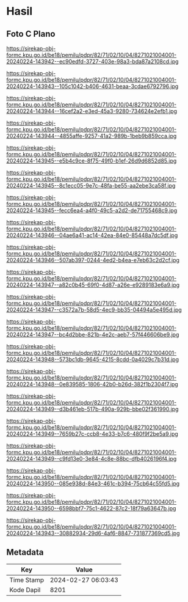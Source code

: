 # Hasil

## Foto C Plano

https://sirekap-obj-formc.kpu.go.id/be18/pemilu/pdpr/82/71/02/10/04/8271021004001-20240224-143942--ec90edfd-3727-403e-98a3-bda87a2108cd.jpg

https://sirekap-obj-formc.kpu.go.id/be18/pemilu/pdpr/82/71/02/10/04/8271021004001-20240224-143943--105c1042-b406-4631-beaa-3cdae6792796.jpg

https://sirekap-obj-formc.kpu.go.id/be18/pemilu/pdpr/82/71/02/10/04/8271021004001-20240224-143944--16cef2a2-e3ed-45a3-9280-734624e2efb1.jpg

https://sirekap-obj-formc.kpu.go.id/be18/pemilu/pdpr/82/71/02/10/04/8271021004001-20240224-143944--4855affe-9257-41a2-989b-1beb9b859cca.jpg

https://sirekap-obj-formc.kpu.go.id/be18/pemilu/pdpr/82/71/02/10/04/8271021004001-20240224-143945--e5b4c9ce-8f75-49f0-b1ef-26d9d6852d85.jpg

https://sirekap-obj-formc.kpu.go.id/be18/pemilu/pdpr/82/71/02/10/04/8271021004001-20240224-143945--8c1ecc05-9e7c-48fa-be55-aa2ebe3ca58f.jpg

https://sirekap-obj-formc.kpu.go.id/be18/pemilu/pdpr/82/71/02/10/04/8271021004001-20240224-143945--fecc6ea4-a4f0-49c5-a2d2-de71755468c9.jpg

https://sirekap-obj-formc.kpu.go.id/be18/pemilu/pdpr/82/71/02/10/04/8271021004001-20240224-143946--04ae6a41-ac14-42ea-84e0-85448a7dc5df.jpg

https://sirekap-obj-formc.kpu.go.id/be18/pemilu/pdpr/82/71/02/10/04/8271021004001-20240224-143946--507ab397-0244-4ed2-b4ea-e7eb63c2d2cf.jpg

https://sirekap-obj-formc.kpu.go.id/be18/pemilu/pdpr/82/71/02/10/04/8271021004001-20240224-143947--a82c0b45-69f0-4d87-a26e-e9289183e6a9.jpg

https://sirekap-obj-formc.kpu.go.id/be18/pemilu/pdpr/82/71/02/10/04/8271021004001-20240224-143947--c3572a7b-58d5-4ec9-bb35-04494a5e495d.jpg

https://sirekap-obj-formc.kpu.go.id/be18/pemilu/pdpr/82/71/02/10/04/8271021004001-20240224-143947--bc4d2bbe-821b-4e2c-aeb7-57f446606be9.jpg

https://sirekap-obj-formc.kpu.go.id/be18/pemilu/pdpr/82/71/02/10/04/8271021004001-20240224-143948--573bc1db-9645-4215-8cdd-0a4029c7b31d.jpg

https://sirekap-obj-formc.kpu.go.id/be18/pemilu/pdpr/82/71/02/10/04/8271021004001-20240224-143948--0e839585-1806-42b0-b26d-382f1b2304f7.jpg

https://sirekap-obj-formc.kpu.go.id/be18/pemilu/pdpr/82/71/02/10/04/8271021004001-20240224-143949--d3b461eb-517b-490a-929b-bbe02f361990.jpg

https://sirekap-obj-formc.kpu.go.id/be18/pemilu/pdpr/82/71/02/10/04/8271021004001-20240224-143949--7659b27c-ccb8-4e33-b7c6-480f9f2be5a9.jpg

https://sirekap-obj-formc.kpu.go.id/be18/pemilu/pdpr/82/71/02/10/04/8271021004001-20240224-143949--c9fd13e0-3e84-4c8e-88bc-dfb4026196f4.jpg

https://sirekap-obj-formc.kpu.go.id/be18/pemilu/pdpr/82/71/02/10/04/8271021004001-20240224-143950--085e938d-84e3-461c-b394-75cb64c55fd5.jpg

https://sirekap-obj-formc.kpu.go.id/be18/pemilu/pdpr/82/71/02/10/04/8271021004001-20240224-143950--6598bbf7-75c1-4622-87c2-18f79a63647b.jpg

https://sirekap-obj-formc.kpu.go.id/be18/pemilu/pdpr/82/71/02/10/04/8271021004001-20240224-143943--30882934-29d6-4af6-8847-731877369cd5.jpg


## Metadata

| Key        | Value               |
| ---------- | ------------------- |
| Time Stamp | 2024-02-27 06:03:43 |
| Kode Dapil | 8201                |




